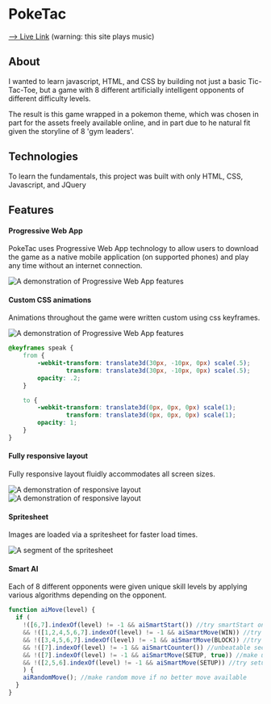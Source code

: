 # PokeTac

[--> Live Link](https://www.poketac.com) (warning: this site plays music)

## About
I wanted to learn javascript, HTML, and CSS by building not just a basic Tic-Tac-Toe, but a game with 8 different artificially intelligent opponents
of different difficulty levels.  

The result is this game wrapped in a pokemon theme, which was chosen in part for the assets freely available online, and in part due to he natural fit given the storyline of 8 'gym leaders'.

## Technologies
To learn the fundamentals, this project was built with only HTML, CSS, Javascript, and JQuery

## Features

#### Progressive Web App
PokeTac uses Progressive Web App technology to allow users to download the game as a native mobile application (on supported phones) and play any time without an internet connection.

![A demonstration of Progressive Web App features](https://www.poketac.com)

#### Custom CSS animations
Animations throughout the game were written custom using css keyframes.

![A demonstration of Progressive Web App features](https://www.poketac.com)

```css
@keyframes speak {
    from {
        -webkit-transform: translate3d(30px, -10px, 0px) scale(.5);
                transform: translate3d(30px, -10px, 0px) scale(.5);
        opacity: .2;
    }

    to {
        -webkit-transform: translate3d(0px, 0px, 0px) scale(1);
                transform: translate3d(0px, 0px, 0px) scale(1);
        opacity: 1;
    }
}
```

#### Fully responsive layout
Fully responsive layout fluidly accommodates all screen sizes.

![A demonstration of responsive layout](http://res.cloudinary.com/dvcr1kq1u/image/upload/v1510636290/responsive_pifxzj.gif)
![A demonstration of responsive layout](http://res.cloudinary.com/dvcr1kq1u/image/upload/v1510636290/responsive_pifxzj.gif)

#### Spritesheet
Images are loaded via a spritesheet for faster load times.

![A segment of the spritesheet](http://res.cloudinary.com/dvcr1kq1u/image/upload/v1510636829/Screen_Shot_2017-11-13_at_9.18.52_PM_cm7sw4.png)

#### Smart AI
Each of 8 different opponents were given unique skill levels by applying various algorithms depending on the opponent.

```js
function aiMove(level) {
  if (
    !([6,7].indexOf(level) != -1 && aiSmartStart()) //try smartStart on appropriate ai level
    && !([1,2,4,5,6,7].indexOf(level) != -1 && aiSmartMove(WIN)) //try win on appropriate ai level
    && !([3,4,5,6,7].indexOf(level) != -1 && aiSmartMove(BLOCK)) //try block on appropriate ai level
    && !([7].indexOf(level) != -1 && aiSmartCounter()) //unbeatable second ai move
    && !([7].indexOf(level) != -1 && aiSmartMove(SETUP, true)) //make unbeatable setup move (i.e. do a double setup if possible)
    && !([2,5,6].indexOf(level) != -1 && aiSmartMove(SETUP)) //try setup on appropriate ai level
    ) {
    aiRandomMove(); //make random move if no better move available
  }
}
```
